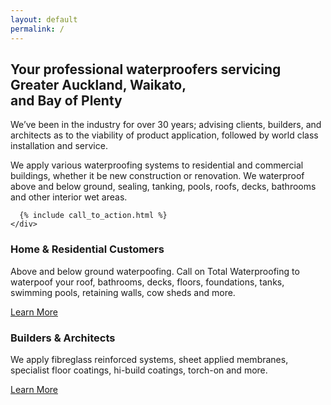 ```yaml
---
layout: default
permalink: /
---
```

<div class="index">
  <section>
    <div class="text-block">
      <h2 class="banner"><span class="hidden-xs">Your professional waterproofers servicing<br /></span>Greater Auckland, Waikato, <br class="visible-xs" />and Bay of Plenty</h2>
      <p>
        We’ve been in the industry for over 30 years; advising clients, builders, and architects as to the viability of product application, followed by world class installation and service.
      </p>
      <p>
        We apply various waterproofing systems to residential and commercial buildings, whether it be new construction or renovation. We waterproof above and below ground, sealing, tanking, pools, roofs, decks, bathrooms and other interior wet areas.
      </p>

      {% include call_to_action.html %}
    </div>
  </section>

  <section class="blue-dark-bg">
    <div class="text-block">
      <h3>Home & Residential Customers</h3>
      <p>
        Above and below ground waterpoofing. Call on Total Waterproofing to waterpoof your roof, bathrooms, decks, floors, foundations, tanks, swimming pools, retaining walls, cow sheds and more.
      </p>
      <div class="text-center">
        <a class="btn btn-default" href="applications.html">Learn More</a>
      </div>
    </div>
  </section>

  <section class="blue-light-bg">
    <div class="text-block">
      <h3>Builders & Architects</h3>
      <p>We apply fibreglass reinforced systems, sheet applied membranes, specialist floor coatings, hi-build coatings, torch-on and more.</p>
      <div class="text-center">
        <a class="btn btn-default" href="applications.html">Learn More</a>
      </div>
    </div>
  </section>
</div>
